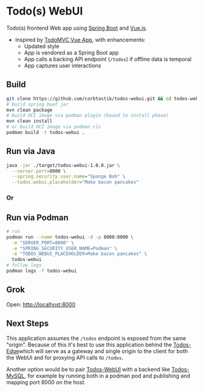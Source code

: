 # Todo(s) WebUI

Todo(s) frontend Web app using [Spring Boot](https://spring.io/projects/spring-boot) and [Vue.js](https://vuejs.org/).

* Inspired by [TodoMVC Vue App](http://todomvc.com/examples/vue/), with enhancements:
  * Updated style
  * App is vendored as a Spring Boot app
  * App calls a backing API endpoint (`/todos`) if offline data is temporal
  * App captures user interactions

## Build

```bash
git clone https://github.com/corbtastik/todos-webui.git && cd todos-webui
# build spring boot jar
mvn clean package
# build OCI image via podman plugin (bound to install phase)
mvn clean install
# or build OCI image via podman cli
podman build -t todos-webui .
```

## Run via Java

```bash
java -jar ./target/todos-webui-1.0.0.jar \
  --server.port=8000 \
  --spring.security.user.name="Sponge Bob" \
  --todos.webui.placeholder="Make bacon pancakes"
```

### Or

## Run via Podman

```bash
# run
podman run --name todos-webui -d -p 8000:8000 \
  -e "SERVER_PORT=8000" \
  -e "SPRING_SECURITY_USER_NAME=Podman" \
  -e "TODOS_WEBUI_PLACEHOLDER=Make bacon pancakes" \
  todos-webui
# follow logs
podman logs -f todos-webui
```

## Grok

Open: [http://localhost:8000](http://localhost:8080)

## Next Steps

This application assumes the `/todos` endpoint is exposed from the same "origin". Because of this it's best to use this application behind the [Todos-Edge](https://github.com/corbtastik/todos-edge)which will serve as a gateway and single origin to the client for both the WebUI and for proxying API calls to `/todos`.

Another option would be to pair [Todos-WebUI](https://github.com/corbtastik/todos-webui) with a backend like [Todos-MySQL](https://github.com/corbtastik/todos-mysql), for example by running both in a podman pod and publishing and mapping port 8000 on the host.
